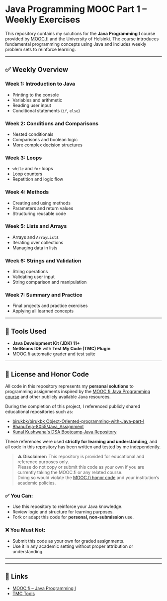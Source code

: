 # Java Programming MOOC Part 1 – Weekly Exercises

This repository contains my solutions for the **Java Programming I** course provided by [MOOC.fi](https://mooc.fi/en/) and the University of Helsinki. The course introduces fundamental programming concepts using Java and includes weekly problem sets to reinforce learning.

---

## ✅ Weekly Overview

### Week 1: Introduction to Java
- Printing to the console
- Variables and arithmetic
- Reading user input
- Conditional statements (`if`, `else`)

### Week 2: Conditions and Comparisons
- Nested conditionals
- Comparisons and boolean logic
- More complex decision structures

### Week 3: Loops
- `while` and `for` loops
- Loop counters
- Repetition and logic flow

### Week 4: Methods
- Creating and using methods
- Parameters and return values
- Structuring reusable code

### Week 5: Lists and Arrays
- Arrays and `ArrayList`s
- Iterating over collections
- Managing data in lists

### Week 6: Strings and Validation
- String operations
- Validating user input
- String comparison and manipulation

### Week 7: Summary and Practice
- Final projects and practice exercises
- Applying all learned concepts

---

## 🧰 Tools Used
- **Java Development Kit (JDK) 11+**
- **NetBeans IDE** with **Test My Code (TMC) Plugin**
- MOOC.fi automatic grader and test suite

---

## 📜 License and Honor Code

All code in this repository represents my **personal solutions** to programming assignments inspired by the [MOOC.fi Java Programming course](https://mooc.fi/en/#faq) and other publicly available Java resources.

During the completion of this project, I referenced publicly shared educational repositories such as:

- [birukbk/birukbk
Object-Oriented-programming-with-Java-part-I](https://github.com/birukbk/Object-Oriented-programming-with-Java-part-I)
- [BhanuTeja-8055/Java_Assignment](https://github.com/BhanuTeja-8055/Java_Assignment)
- [Kunal Kushwaha's DSA Bootcamp Java Repository](https://github.com/kunal-kushwaha/DSA-Bootcamp-Java)

These references were used **strictly for learning and understanding**, and all code in this repository has been written and tested by me independently.

> ⚠️ **Disclaimer:** This repository is provided for educational and reference purposes only.  
> Please do not copy or submit this code as your own if you are currently taking the MOOC.fi or any related course.  
> Doing so would violate the [MOOC.fi honor code](https://mooc.fi/en/#faq) and your institution’s academic policies.

### ✅ You Can:
- Use this repository to reinforce your Java knowledge.
- Review logic and structure for learning purposes.
- Fork or adapt this code for **personal, non-submission** use.

### ❌ You Must Not:
- Submit this code as your own for graded assignments.
- Use it in any academic setting without proper attribution or understanding.

---


---

## 🔗 Links
- [MOOC.fi – Java Programming I](https://mooc.fi/en/)
- [TMC Tools](https://github.com/testmycode)

